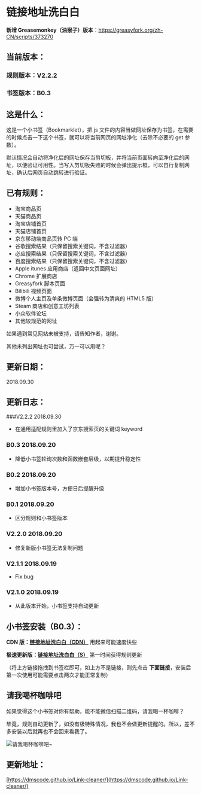 链接地址洗白白
===

**新增 Greasemonkey（油猴子）版本**：https://greasyfork.org/zh-CN/scripts/373270

当前版本：
---

### 规则版本：V2.2.2
### 书签版本：B0.3

这是什么：
---

这是一个小书签（Bookmarklet），把 js 文件的内容当做网址保存为书签，在需要的时候点击一下这个书签，就可以将当前网页的网址净化（去除不必要的 get 参数）。

默认情况会自动将净化后的网址保存当剪切板，并将当前页面转向至净化后的网址，以便验证可用性。当写入剪切板失败的时候会弹出提示框，可以自行复制网址，确认后网页自动跳转进行验证。

已有规则：
---

* 淘宝商品页
* 天猫商品页
* 淘宝店铺首页
* 天猫店铺首页
* 京东移动端商品页转 PC 端
* 谷歌搜索结果（只保留搜索关键词，不含过滤器）
* 必应搜索结果（只保留搜索关键词，不含过滤器）
* 百度搜索结果（只保留搜索关键词，不含过滤器）
* Apple itunes 应用商店（返回中文页面网址）
* Chrome 扩展商店
* Greasyfork 脚本页面
* Bilibili 视频页面
* 微博个人主页及单条微博页面（会强转为清爽的 HTML5 版）
* Steam 商店和创意工坊列表
* 小众软件论坛
* 其他较规范的网址

如果遇到常见网站未被支持，请告知作者，谢谢。

其他未列出网址也可尝试，万一可以用呢？

更新日期：
---
2018.09.30

更新日志：
---
###V2.2.2 2018.09.30

* 在通用适配规则里加入了京东搜索页的关键词 keyword

### B0.3 2018.09.20

* 降低小书签轮询次数和函数嵌套层级，以期提升稳定性

### B0.2 2018.09.20

* 增加小书签版本号，方便日后提醒升级

### B0.1 2018.09.20

* 区分规则和小书签版本

### V2.2.0 2018.09.20

* 修复新版小书签无法复制问题

### V2.1.1 2018.09.19

* Fix bug

### V2.1.0 2018.09.19

* 从此版本开始，小书签支持自动更新


小书签安装（B0.3）：
---

**CDN 版：<a href="javascript:(function(){var dms_bookmarklet_version=0.3;let script=document.createElement('script');script.type='text/javascript';script.src='https://cdn.rawgit.com/dmscode/Link-cleaner/master/Link-cleaner-release.js';document.body.appendChild(script);window.setInterval(function(){if(typeof(dms_get_pure_url)==='function'){window.clearInterval();dms_get_pure_url()}},300)})()">链接地址洗白白（CDN）</a>** 用起来可能速度快些

**极速更新版：<a href="javascript:(function(){var dms_bookmarklet_version=0.3;let script=document.createElement('script');script.type='text/javascript';script.src='https://rawgit.com/dmscode/Link-cleaner/master/Link-cleaner-release.js';document.body.appendChild(script);window.setInterval(function(){if(typeof(dms_get_pure_url)==='function'){window.clearInterval();dms_get_pure_url()}},300)})()">链接地址洗白白（S）</a>** 第一时间获得规则更新

（将上方链接拖拽到书签栏即可，如上方不是链接，则先点击 **下面链接**，安装后第一次使用可能需要点击两次才能正常复制）

请我喝杯咖啡吧
---

如果觉得这个小书签对你有帮助，能不能微信扫描二维码，请我喝一杯咖啡？

毕竟，规则自动更新了，如没有极特殊情况，我也不会做更新提醒的。所以，差不多安装以后就再也不会回来看我了。

![请我喝杯咖啡吧~](./qrcode.png)

更新地址：
---

[https://dmscode.github.io/Link-cleaner/](https://dmscode.github.io/Link-cleaner/)